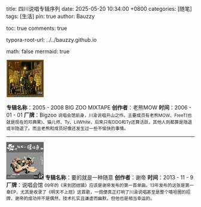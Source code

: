 title: 四川说唱专辑序列
date: 2025-05-20 10:34:00 +0800
categories: [随笔]
tags: [生活]
pin: true
author: Bauzzy

toc: true
comments: true

typora-root-url: ../../bauzzy.github.io

math: false
mermaid: true





![004](./../assets/blog_res/004.jpg)

**专辑名称**：2005 - 2008 BIG ZOO MIXTAPE
**创作者**：老熊MOW
**时间**：2006 - 01 - 01
**厂牌**：Bigzoo
<small>说唱会馆前身，川渝说唱开山之作。主要成员有老熊MOW、FreeT(也就是现在的邓典果)、猫儿师、Ty、LilWhite，后来只有DDG和Ty还算活跃，其他人则都算是隐退或半隐退了。而且老熊和成员好像还发生过一些不愉快的事情。</small>

---

![044](./../assets/blog_res/044.jpg)
**专辑名称**：要的就是一种随意
**创作者**：谢帝
**时间**：2013 - 11 - 9
**厂牌**：说唱会馆
<small>09年的《来到团结镇》应该是谢帝发布的第一首单曲。13年发布的这张是第一章EP，尤其是收录了《明天不上班》这首歌，一炮便真正打响了川渝说唱甚至是整个嘻哈圈的招牌，谢帝的成功并不是偶然，技术扎实且谦虚而幽默，但他也是相当幸运的。</small>
